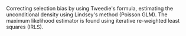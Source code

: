 Correcting selection bias by using Tweedie's formula, estimating the unconditional density using Lindsey's method (Poisson GLM).  The maximum likelihood estimator is found using iterative re-weighted least squares (IRLS).
